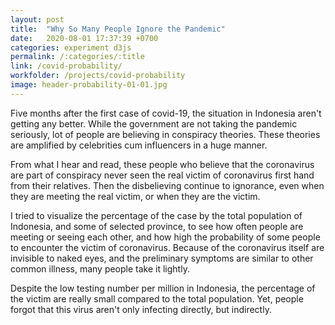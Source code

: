 ```yaml
---
layout: post
title:  "Why So Many People Ignore the Pandemic"
date:   2020-08-01 17:37:39 +0700
categories: experiment d3js
permalink: /:categories/:title
link: /covid-probability/
workfolder: /projects/covid-probability
image: header-probability-01-01.jpg
---
```


Five months after the first case of covid-19, the situation in Indonesia aren't getting any better. While the government are not taking the pandemic seriously, lot of people are believing in conspiracy theories. These theories are amplified by celebrities cum influencers in a huge manner.

From what I hear and read, these people who believe that the coronavirus are part of conspiracy never seen the real victim of coronavirus first hand from their relatives. Then the disbelieving continue to ignorance, even when they are meeting the real victim, or when they are the victim.

I tried to visualize the percentage of the case by the total population of Indonesia, and some of selected province, to see how often people are meeting or seeing each other, and how high the probability of some people to encounter the victim of coronavirus. Because of the coronavirus itself are invisible to naked eyes, and the preliminary symptoms are similar to other common illness, many people take it lightly.

Despite the low testing number per million in Indonesia, the percentage of the victim are really small compared to the total population. Yet, people forgot that this virus aren't only infecting directly, but indirectly.

